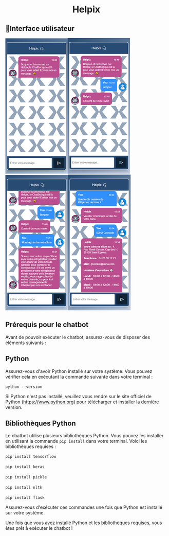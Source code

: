 <h1 align="center">Helpix</h1>

## 📸Interface utilisateur
![vue chatbot](./assets/chatbot1.png)![vue chatbot 2](./assets/chatbot2.png)![vue chatbot 3](./assets/chatbot3.png)![vue chatbot 4](./assets/chatbot4.png)<br>

## Prérequis pour le chatbot

Avant de pouvoir exécuter le chatbot, assurez-vous de disposer des éléments suivants :

## Python

Assurez-vous d'avoir Python installé sur votre système. Vous pouvez vérifier cela en exécutant la commande suivante dans votre terminal :

```
python --version
```

Si Python n'est pas installé, veuillez vous rendre sur le site officiel de Python (https://www.python.org) pour télécharger et installer la dernière version.

## Bibliothèques Python

Le chatbot utilise plusieurs bibliothèques Python. Vous pouvez les installer en utilisant la commande `pip install` dans votre terminal. Voici les bibliothèques requises :

```
pip install tensorflow

pip install keras

pip install pickle

pip install nltk

pip install flask
```

Assurez-vous d'exécuter ces commandes une fois que Python est installé sur votre système.

Une fois que vous avez installé Python et les bibliothèques requises, vous êtes prêt à exécuter le chatbot !

